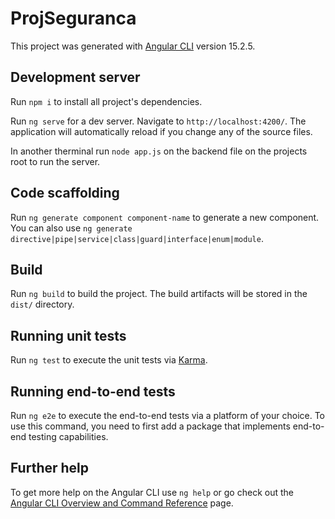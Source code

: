 # ProjSeguranca

This project was generated with [Angular CLI](https://github.com/angular/angular-cli) version 15.2.5.

## Development server

Run `npm i` to install all project's dependencies.

Run `ng serve` for a dev server. Navigate to `http://localhost:4200/`. The application will automatically reload if you change any of the source files.

In another therminal run `node app.js` on the backend file on the projects root to run the server.

## Code scaffolding

Run `ng generate component component-name` to generate a new component. You can also use `ng generate directive|pipe|service|class|guard|interface|enum|module`.

## Build

Run `ng build` to build the project. The build artifacts will be stored in the `dist/` directory.

## Running unit tests

Run `ng test` to execute the unit tests via [Karma](https://karma-runner.github.io).

## Running end-to-end tests

Run `ng e2e` to execute the end-to-end tests via a platform of your choice. To use this command, you need to first add a package that implements end-to-end testing capabilities.

## Further help

To get more help on the Angular CLI use `ng help` or go check out the [Angular CLI Overview and Command Reference](https://angular.io/cli) page.
